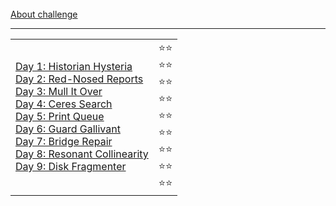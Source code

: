 <br>
<a href="https://adventofcode.com/2024/about"> About challenge </a>

<br>
<hr>
<table>
<tr>
</tr>
<tr>
<td>
<a href="https://github.com/smolyohnny/advent-of-code/blob/master/src/y2024/Day1.java"> Day 1: Historian Hysteria </a> <br>
<a href="https://github.com/smolyohnny/advent-of-code/blob/master/src/y2024/Day2.java"> Day 2: Red-Nosed Reports </a> <br>
<a href="https://github.com/smolyohnny/advent-of-code/blob/master/src/y2024/Day3.java"> Day 3: Mull It Over </a> <br>
<a href="https://github.com/smolyohnny/advent-of-code/blob/master/src/y2024/Day4.java"> Day 4: Ceres Search </a> <br>
<a href="https://github.com/smolyohnny/advent-of-code/blob/master/src/y2024/Day5.java"> Day 5: Print Queue </a> <br>
<a href="https://github.com/smolyohnny/advent-of-code/blob/master/src/y2024/Day6.java"> Day 6: Guard Gallivant </a> <br>
<a href="https://github.com/smolyohnny/advent-of-code/blob/master/src/y2024/Day7.java"> Day 7: Bridge Repair </a> <br>
<a href="https://github.com/smolyohnny/advent-of-code/blob/master/src/y2024/Day8.java"> Day 8: Resonant Collinearity </a> <br>
<a href="https://github.com/smolyohnny/advent-of-code/blob/master/src/y2024/Day9.java"> Day 9: Disk Fragmenter </a>
</td>
<td>
⭐⭐ <br>
⭐⭐ <br>
⭐⭐ <br>
⭐⭐ <br>
⭐⭐ <br>
⭐⭐ <br>
⭐⭐ <br>
⭐⭐ <br>
⭐⭐ <br>
</td>
</tr>
</table>
